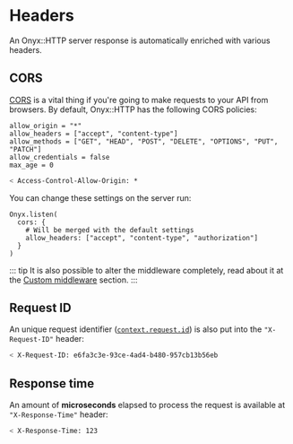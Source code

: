 # Headers

An Onyx::HTTP server response is automatically enriched with various headers.

## CORS

[CORS](https://en.wikipedia.org/wiki/Cross-origin_resource_sharing) is a vital thing if you're going to make requests to your API from browsers. By default, Onyx::HTTP has the following CORS policies:

```crystal
allow_origin = "*"
allow_headers = ["accept", "content-type"]
allow_methods = ["GET", "HEAD", "POST", "DELETE", "OPTIONS", "PUT", "PATCH"]
allow_credentials = false
max_age = 0
```

```sh
< Access-Control-Allow-Origin: *
```

You can change these settings on the server run:

```crystal
Onyx.listen(
  cors: {
    # Will be merged with the default settings
    allow_headers: ["accept", "content-type", "authorization"]
  }
)
```

::: tip
It is also possible to alter the middleware completely, read about it at the [Custom middleware](/http/advanced/custom-middleware) section.
:::

## Request ID

An unique request identifier ([`context.request.id`](https://api.onyxframework.org/http/HTTP/Request.html#id%3AString%3F-instance-method)) is also put into the `"X-Request-ID"` header:

```sh
< X-Request-ID: e6fa3c3e-93ce-4ad4-b480-957cb13b56eb
```

## Response time

An amount of **microseconds** elapsed to process the request is available at `"X-Response-Time"` header:

```sh
< X-Response-Time: 123
```
